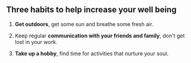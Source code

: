 ## Three habits to help increase your well being

1. **Get outdoors**, get some sun and breathe some fresh air.

2. Keep regular **communication with your friends and family**, don't get lost in your work.

3. **Take up a hobby**, find time for activities that nurture your soul.
